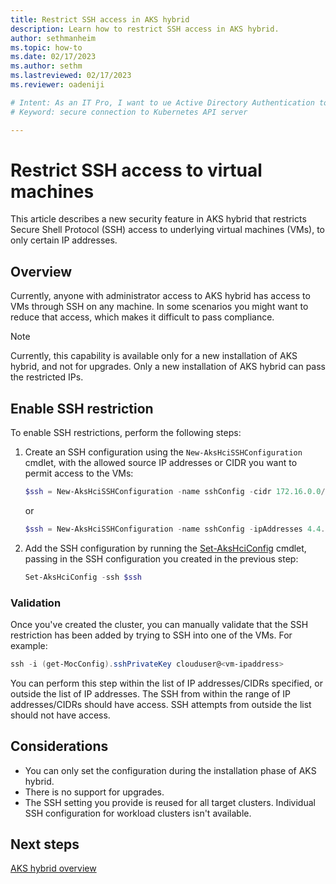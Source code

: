 ```yaml
---
title: Restrict SSH access in AKS hybrid
description: Learn how to restrict SSH access in AKS hybrid.
author: sethmanheim
ms.topic: how-to
ms.date: 02/17/2023
ms.author: sethm 
ms.lastreviewed: 02/17/2023
ms.reviewer: oadeniji

# Intent: As an IT Pro, I want to ue Active Directory Authentication to securely connect to the Kubernetes API server with SSO credentials.
# Keyword: secure connection to Kubernetes API server

---
```


# Restrict SSH access to virtual machines

This article describes a new security feature in AKS hybrid that restricts Secure Shell Protocol (SSH) access to underlying virtual machines (VMs), to only certain IP addresses.

## Overview

Currently, anyone with administrator access to AKS hybrid has access to VMs through SSH on any machine. In some scenarios you might want to reduce that access, which makes it difficult to pass compliance.

> [!NOTE]
> Currently, this capability is available only for a new installation of AKS hybrid, and not for upgrades. Only a new installation of AKS hybrid can pass the restricted IPs.

## Enable SSH restriction

To enable SSH restrictions, perform the following steps:

1. Create an SSH configuration using the `New-AksHciSSHConfiguration` cmdlet, with the allowed source IP addresses or CIDR you want to permit access to the VMs:

   ```powershell
   $ssh = New-AksHciSSHConfiguration -name sshConfig -cidr 172.16.0.0/24
   ```

   or

   ```powershell
   $ssh = New-AksHciSSHConfiguration -name sshConfig -ipAddresses 4.4.4.4,8.8.8.8
   ```

1. Add the SSH configuration by running the [Set-AksHciConfig](reference/ps/set-akshciconfig.md) cmdlet, passing in the SSH configuration you created in the previous step:

   ```powershell
   Set-AksHciConfig -ssh $ssh
   ```

### Validation

Once you've created the cluster, you can manually validate that the SSH restriction has been added by trying to SSH into one of the VMs. For example:

```powershell
ssh -i (get-MocConfig).sshPrivateKey clouduser@<vm-ipaddress>
```

You can perform this step within the list of IP addresses/CIDRs specified, or outside the list of IP addresses. The SSH from within the range of IP addresses/CIDRs should have access. SSH attempts from outside the list should not have access.

## Considerations

- You can only set the configuration during the installation phase of AKS hybrid.
- There is no support for upgrades.
- The SSH setting you provide is reused for all target clusters. Individual SSH configuration for workload clusters isn't available.

## Next steps

[AKS hybrid overview](aks-hybrid-options-overview.md)
